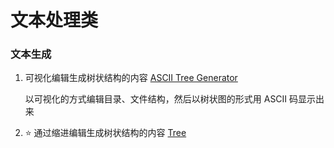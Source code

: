 # 文本处理类

### 文本生成
1. 可视化编辑生成树状结构的内容 [ASCII Tree Generator](https://ascii-tree-generator.com/)
  
   以可视化的方式编辑目录、文件结构，然后以树状图的形式用 ASCII 码显示出来

2. ⭐ 通过缩进编辑生成树状结构的内容 [Tree](https://tree.nathanfriend.io/)